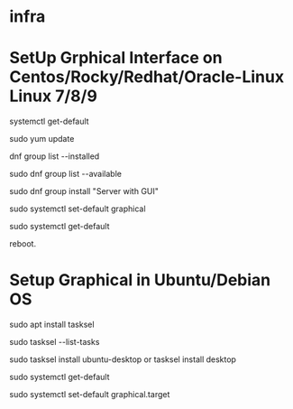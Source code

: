 # infra

#  SetUp Grphical Interface on Centos/Rocky/Redhat/Oracle-Linux Linux 7/8/9 

systemctl get-default

sudo yum update

dnf group list --installed

sudo dnf group list --available

sudo dnf group install "Server with GUI"

sudo systemctl set-default graphical

sudo systemctl get-default

reboot.


# Setup Graphical in Ubuntu/Debian OS

sudo apt install tasksel

sudo tasksel --list-tasks

sudo tasksel install ubuntu-desktop    or   tasksel install desktop

sudo systemctl get-default

sudo systemctl set-default graphical.target






